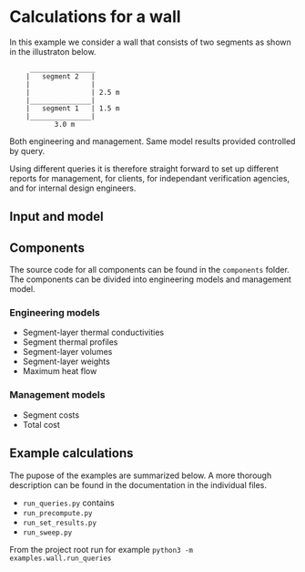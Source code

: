 # Calculations for a wall

In this example we consider a wall that consists of two segments as shown in 
the illustraton below.

``` 
     ________________
    |   segment 2   |
    |               |
    |               | 2.5 m
    |_______________|
    |   segment 1   | 1.5 m
    |_______________|
           3.0 m
```

Both engineering and management. Same model results provided controlled by query.

Using different queries it is therefore straight forward to set up different reports 
for management, for clients, for independant verification agencies, and 
for internal design engineers.

## Input and model

## Components
The source code for all components can be found in the `components` folder. The 
components can be divided into engineering models and management model.

### Engineering models

* Segment-layer thermal conductivities
* Segment thermal profiles
* Segment-layer volumes
* Segment-layer weights
* Maximum heat flow

### Management models

* Segment costs
* Total cost

## Example calculations

The pupose of the examples are summarized below. A more thorough description 
can be found in the documentation in the individual files.

* `run_queries.py` contains
* `run_precompute.py`
* `run_set_results.py`
* `run_sweep.py`

From the project root run for example 
`python3 -m examples.wall.run_queries`

